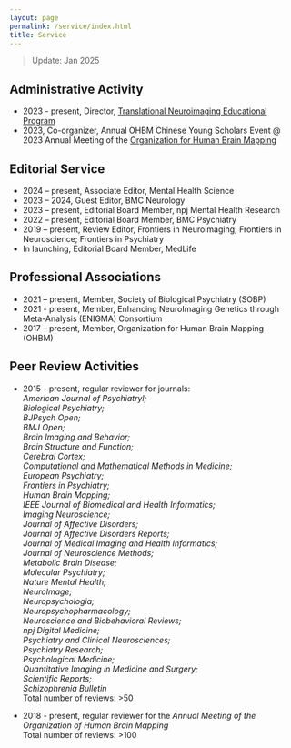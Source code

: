```yaml
---
layout: page
permalink: /service/index.html
title: Service
---
```

> Update: Jan 2025

## Administrative Activity
- 2023 - present, Director, [Translational Neuroimaging Educational Program](https://www.translational-neuro.org)
- 2023, Co-organizer, Annual OHBM Chinese Young Scholars Event @ 2023 Annual Meeting of the [Organization for Human Brain Mapping](https://www.humanbrainmapping.org/i4a/pages/index.cfm?pageid=1)

## Editorial Service
- 2024 – present, Associate Editor, Mental Health Science
- 2023 – 2024, Guest Editor, BMC Neurology
- 2023 – present, Editorial Board Member, npj Mental Health Research
- 2022 – present, Editorial Board Member, BMC Psychiatry
- 2019 – present, Review Editor, Frontiers in Neuroimaging; Frontiers in Neuroscience; Frontiers in Psychiatry
- In launching, Editorial Board Member, MedLife

## Professional Associations
- 2021 – present, Member, Society of Biological Psychiatry (SOBP)
- 2021 - present, Member, Enhancing NeuroImaging Genetics through Meta-Analysis (ENIGMA) Consortium
- 2017 – present, Member, Organization for Human Brain Mapping (OHBM)

## Peer Review Activities
- 2015 - present, regular reviewer for journals:<br>
  <i>American Journal of Psychiatryl;<br>
  Biological Psychiatry;<br>
  BJPsych Open;<br>
  BMJ Open;<br>
  Brain Imaging and Behavior;<br>
  Brain Structure and Function;<br>
  Cerebral Cortex;<br>
  Computational and Mathematical Methods in Medicine;<br>
  European Psychiatry;<br>
  Frontiers in Psychiatry;<br>
  Human Brain Mapping;<br>
  IEEE Journal of Biomedical and Health Informatics;<br>
  Imaging Neuroscience;<br>
  Journal of Affective Disorders;<br>
  Journal of Affective Disorders Reports;<br>
  Journal of Medical Imaging and Health Informatics;<br>
  Journal of Neuroscience Methods;<br>
  Metabolic Brain Disease;<br>
  Molecular Psychiatry;<br>
  Nature Mental Health;<br>
  NeuroImage;<br>
  Neuropsychologia;<br>
  Neuropsychopharmacology;<br>
  Neuroscience and Biobehavioral Reviews;<br>
  npj Digital Medicine;<br>
  Psychiatry and Clinical Neurosciences;<br>
  Psychiatry Research;<br>
  Psychological Medicine;<br>
  Quantitative Imaging in Medicine and Surgery;<br>
  Scientific Reports;<br>
  Schizophrenia Bulletin</i><br>
  Total number of reviews: >50
  
- 2018 - present, regular reviewer for the <i>Annual Meeting of the Organization of Human Brain Mapping</i><br>
  Total number of reviews: >100

<br>


